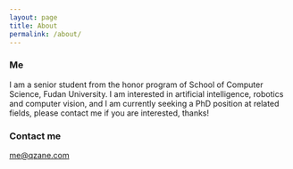 ```yaml
---
layout: page
title: About
permalink: /about/
---
```


### Me

I am a senior student from the honor program of School of Computer Science, Fudan University. I am interested in artificial intelligence, robotics and computer vision, and I am currently seeking a PhD position at related fields, please contact me if you are interested, thanks!

### Contact me

[me@qzane.com](mailto:me@qzane.com)
